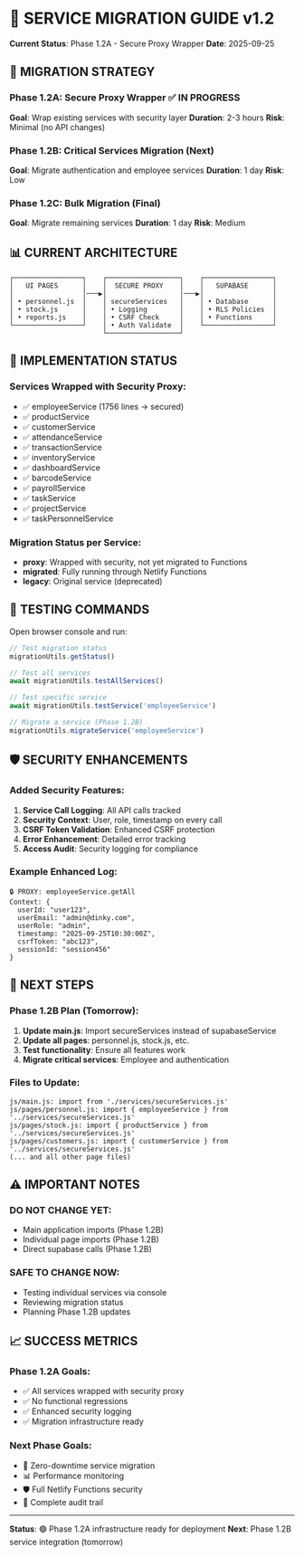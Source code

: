 # 🔄 SERVICE MIGRATION GUIDE v1.2

**Current Status**: Phase 1.2A - Secure Proxy Wrapper
**Date**: 2025-09-25

## 🎯 MIGRATION STRATEGY

### Phase 1.2A: Secure Proxy Wrapper ✅ IN PROGRESS
**Goal**: Wrap existing services with security layer
**Duration**: 2-3 hours
**Risk**: Minimal (no API changes)

### Phase 1.2B: Critical Services Migration (Next)
**Goal**: Migrate authentication and employee services
**Duration**: 1 day
**Risk**: Low

### Phase 1.2C: Bulk Migration (Final)
**Goal**: Migrate remaining services
**Duration**: 1 day
**Risk**: Medium

## 📊 CURRENT ARCHITECTURE

```
┌─────────────────┐    ┌──────────────────┐    ┌─────────────────┐
│   UI PAGES      │    │  SECURE PROXY    │    │   SUPABASE      │
│                 │───▶│                  │───▶│                 │
│ • personnel.js  │    │ secureServices   │    │ • Database      │
│ • stock.js      │    │ • Logging        │    │ • RLS Policies  │
│ • reports.js    │    │ • CSRF Check     │    │ • Functions     │
└─────────────────┘    │ • Auth Validate  │    └─────────────────┘
                       └──────────────────┘
```

## 🔧 IMPLEMENTATION STATUS

### Services Wrapped with Security Proxy:
- ✅ employeeService (1756 lines → secured)
- ✅ productService
- ✅ customerService
- ✅ attendanceService
- ✅ transactionService
- ✅ inventoryService
- ✅ dashboardService
- ✅ barcodeService
- ✅ payrollService
- ✅ taskService
- ✅ projectService
- ✅ taskPersonnelService

### Migration Status per Service:
- **proxy**: Wrapped with security, not yet migrated to Functions
- **migrated**: Fully running through Netlify Functions
- **legacy**: Original service (deprecated)

## 🧪 TESTING COMMANDS

Open browser console and run:

```javascript
// Test migration status
migrationUtils.getStatus()

// Test all services
await migrationUtils.testAllServices()

// Test specific service
await migrationUtils.testService('employeeService')

// Migrate a service (Phase 1.2B)
migrationUtils.migrateService('employeeService')
```

## 🛡️ SECURITY ENHANCEMENTS

### Added Security Features:
1. **Service Call Logging**: All API calls tracked
2. **Security Context**: User, role, timestamp on every call
3. **CSRF Token Validation**: Enhanced CSRF protection
4. **Error Enhancement**: Detailed error tracking
5. **Access Audit**: Security logging for compliance

### Example Enhanced Log:
```
🔒 PROXY: employeeService.getAll
Context: {
  userId: "user123",
  userEmail: "admin@dinky.com",
  userRole: "admin",
  timestamp: "2025-09-25T10:30:00Z",
  csrfToken: "abc123",
  sessionId: "session456"
}
```

## 🚀 NEXT STEPS

### Phase 1.2B Plan (Tomorrow):
1. **Update main.js**: Import secureServices instead of supabaseService
2. **Update all pages**: personnel.js, stock.js, etc.
3. **Test functionality**: Ensure all features work
4. **Migrate critical services**: Employee and authentication

### Files to Update:
```
js/main.js: import from './services/secureServices.js'
js/pages/personnel.js: import { employeeService } from '../services/secureServices.js'
js/pages/stock.js: import { productService } from '../services/secureServices.js'
js/pages/customers.js: import { customerService } from '../services/secureServices.js'
(... and all other page files)
```

## ⚠️ IMPORTANT NOTES

### DO NOT CHANGE YET:
- Main application imports (Phase 1.2B)
- Individual page imports (Phase 1.2B)
- Direct supabase calls (Phase 1.2B)

### SAFE TO CHANGE NOW:
- Testing individual services via console
- Reviewing migration status
- Planning Phase 1.2B updates

## 📈 SUCCESS METRICS

### Phase 1.2A Goals:
- ✅ All services wrapped with security proxy
- ✅ No functional regressions
- ✅ Enhanced security logging
- ✅ Migration infrastructure ready

### Next Phase Goals:
- 🔄 Zero-downtime service migration
- 📊 Performance monitoring
- 🛡️ Full Netlify Functions security
- 📝 Complete audit trail

---

**Status**: 🟢 Phase 1.2A infrastructure ready for deployment
**Next**: Phase 1.2B service integration (tomorrow)